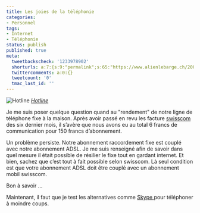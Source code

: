 ```yaml
---
title: Les joies de la téléphonie
categories:
- Personnel
tags:
- Internet
- Téléphonie
status: publish
published: true
meta:
  tweetbackscheck: '1233978902'
  shorturls: a:7:{s:9:"permalink";s:65:"https://www.alienlebarge.ch/2007/10/04/les-joies-de-la-telephonie/";s:7:"tinyurl";s:25:"https://tinyurl.com/cgf69q";s:4:"isgd";s:17:"https://is.gd/itrP";s:5:"bitly";s:19:"https://bit.ly/15KNs";s:5:"snipr";s:22:"https://snipr.com/bch3t";s:5:"snurl";s:22:"https://snurl.com/bch3t";s:7:"snipurl";s:24:"https://snipurl.com/bch3t";}
  twittercomments: a:0:{}
  tweetcount: '0'
  tmac_last_id: ''
---
```

 <img src="https://farm1.static.flickr.com/31/64027565_79b890c8c4.jpg" alt="Hotline" />
<em><a href="https://www.flickr.com/photos/splorp/64027565/" title="photo sharing">Hotline</a></em>

Je me suis poser quelque question quand au "rendement" de notre ligne de téléphone fixe à la maison. Après avoir passé en revu les facture <a href="https://www.swisscom.ch/" title="site de Swisscom">swisscom </a>des six dernier mois, il s’avère que nous avons eu au total 6 francs de communication pour 150 francs d’abonnement.

Un problème persiste. Notre abonnement raccordement fixe est couplé avec notre abonnement ADSL.
Je me suis renseigné afin de savoir dans quel mesure il était possible de résilier le fixe tout en gardant internet. Et bien, sachez que c’est tout à fait possible selon swisscom. Là seul condition est que votre abonnement ADSL doit être couplé avec un abonnement mobil swisscom.

Bon à savoir …
<p class="MsoNormal">Maintenant, il faut que je test les alternatives comme <a href="https://www.skype.com/" title="Site de Skype">Skype </a>pour téléphoner à moindre coups.</p>
